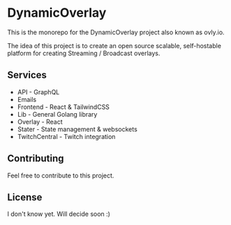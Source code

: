 # DynamicOverlay

This is the monorepo for the DynamicOverlay project also known as ovly.io. 

The idea of this project is to create an open source scalable, self-hostable platform for creating Streaming / Broadcast overlays.

## Services

* API - GraphQL
* Emails
* Frontend - React & TailwindCSS
* Lib - General Golang library
* Overlay - React
* Stater - State management & websockets
* TwitchCentral - Twitch integration


## Contributing

Feel free to contribute to this project.

## License

I don't know yet. Will decide soon :)
